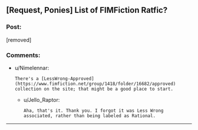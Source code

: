 ## [Request, Ponies] List of FIMFiction Ratfic?

### Post:

[removed]

### Comments:

- u/Nimelennar:
  ```
  There's a [LessWrong-Approved](https://www.fimfiction.net/group/1418/folder/16682/approved) collection on the site; that might be a good place to start.
  ```

  - u/Jello_Raptor:
    ```
    Aha, that's it. Thank you. I forgot it was Less Wrong associated, rather than being labeled as Rational.
    ```

---

